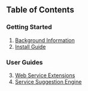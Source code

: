 ## Table of Contents

### Getting Started

1. [Background Information](background-information.html)
2. [Install Guide](install-guide.html)
 
### User Guides

3. [Web Service Extensions](ws-extensions-guide.html)
4. [Service Suggestion Engine](sse-guide.html)

<p>
